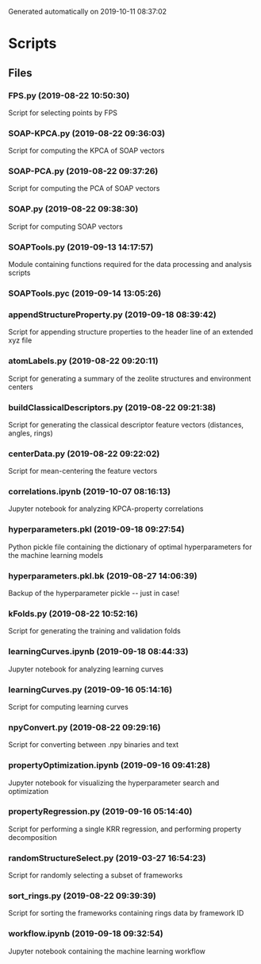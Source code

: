 Generated automatically on 2019-10-11 08:37:02

# Scripts

## Files
### FPS.py (2019-08-22 10:50:30)  
Script for selecting points by FPS  

### SOAP-KPCA.py (2019-08-22 09:36:03)  
Script for computing the KPCA of SOAP vectors  

### SOAP-PCA.py (2019-08-22 09:37:26)  
Script for computing the PCA of SOAP vectors  

### SOAP.py (2019-08-22 09:38:30)  
Script for computing SOAP vectors  

### SOAPTools.py (2019-09-13 14:17:57)  
Module containing functions required
for the data processing and analysis scripts  

### SOAPTools.pyc (2019-09-14 13:05:26)  

### appendStructureProperty.py (2019-09-18 08:39:42)  
Script for appending structure properties
to the header line of an extended xyz file  

### atomLabels.py (2019-08-22 09:20:11)  
Script for generating a summary
of the zeolite structures and environment centers  

### buildClassicalDescriptors.py (2019-08-22 09:21:38)  
Script for generating the classical descriptor
feature vectors (distances, angles, rings)  

### centerData.py (2019-08-22 09:22:02)  
Script for mean-centering the feature vectors  

### correlations.ipynb (2019-10-07 08:16:13)  
Jupyter notebook for analyzing KPCA-property correlations  

### hyperparameters.pkl (2019-09-18 09:27:54)  
Python pickle file containing the dictionary
of optimal hyperparameters for the machine learning models  

### hyperparameters.pkl.bk (2019-08-27 14:06:39)  
Backup of the hyperparameter pickle -- just in case!  

### kFolds.py (2019-08-22 10:52:16)  
Script for generating the training and validation folds  

### learningCurves.ipynb (2019-09-18 08:44:33)  
Jupyter notebook for analyzing learning curves  

### learningCurves.py (2019-09-16 05:14:16)  
Script for computing learning curves  

### npyConvert.py (2019-08-22 09:29:16)  
Script for converting between .npy binaries and text  

### propertyOptimization.ipynb (2019-09-16 09:41:28)  
Jupyter notebook for visualizing
the hyperparameter search and optimization  

### propertyRegression.py (2019-09-16 05:14:40)  
Script for performing a single KRR regression,
and performing property decomposition  

### randomStructureSelect.py (2019-03-27 16:54:23)  
Script for randomly selecting a subset of frameworks  

### sort_rings.py (2019-08-22 09:39:39)  
Script for sorting the frameworks containing
rings data by framework ID  

### workflow.ipynb (2019-09-18 09:32:54)  
Jupyter notebook containing the machine learning workflow  


